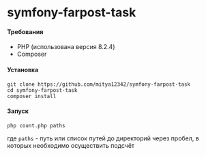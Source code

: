 # symfony-farpost-task
#### Требования
- PHP (использована версия 8.2.4)
- Composer
#### Установка
```
git clone https://github.com/mitya12342/symfony-farpost-task
cd symfony-farpost-task
composer install
```
#### Запуск
```
php count.php paths
```
где `paths` - путь или список путей до директорий через пробел, в которых необходимо осуществить подсчёт
